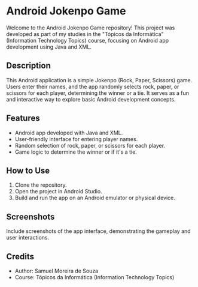 # Android Jokenpo Game

Welcome to the Android Jokenpo Game repository! This project was developed as part of my studies in the "Tópicos da Informática" (Information Technology Topics) course, focusing on Android app development using Java and XML.

## Description
This Android application is a simple Jokenpo (Rock, Paper, Scissors) game. Users enter their names, and the app randomly selects rock, paper, or scissors for each player, determining the winner or a tie. It serves as a fun and interactive way to explore basic Android development concepts.

## Features
- Android app developed with Java and XML.
- User-friendly interface for entering player names.
- Random selection of rock, paper, or scissors for each player.
- Game logic to determine the winner or if it's a tie.

## How to Use
1. Clone the repository.
2. Open the project in Android Studio.
3. Build and run the app on an Android emulator or physical device.

## Screenshots
Include screenshots of the app interface, demonstrating the gameplay and user interactions.

## Credits
- Author: Samuel Moreira de Souza
- Course: Tópicos da Informática (Information Technology Topics)

